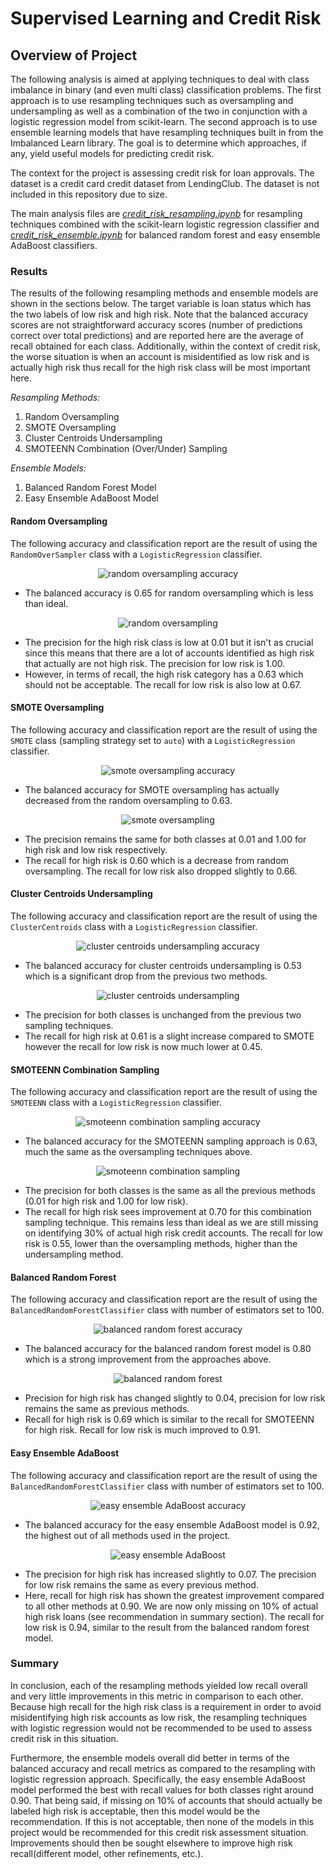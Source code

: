 # **Supervised Learning and Credit Risk**

## **Overview of Project**
The following analysis is aimed at applying techniques to deal with class
imbalance in binary (and even multi class) classification problems. The first
approach is to use resampling techniques such as oversampling and undersampling
as well as a combination of the two in conjunction with a logistic regression
model from scikit-learn. The second approach is to use ensemble learning models
that have resampling techniques built in from the Imbalanced Learn library. The
goal is to determine which approaches, if any, yield useful models for
predicting credit risk.

The context for the project is assessing credit risk for loan approvals. The
dataset is a credit card credit dataset from LendingClub. The dataset is not
included in this repository due to size.

The main analysis files are
*[credit_risk_resampling.ipynb](/credit_risk_resampling.ipynb)* for resampling
techniques combined with the scikit-learn logistic regression classifier and
*[credit_risk_ensemble.ipynb](/credit_risk_ensemble.ipynb)* for balanced random
forest and easy ensemble AdaBoost classifiers.

### **Results**
The results of the following resampling methods and ensemble models are shown in
the sections below. The target variable is loan status which has the two labels
of low risk and high risk. Note that the balanced accuracy scores are not
straightforward accuracy scores (number of predictions correct over total
predictions) and are reported here are the average of recall obtained for each
class. Additionally, within the context of credit risk, the worse situation is
when an account is misidentified as low risk and is actually high risk thus
recall for the high risk class will be most important here.

*Resampling Methods:*
1. Random Oversampling
1. SMOTE Oversampling
1. Cluster Centroids Undersampling
1. SMOTEENN Combination (Over/Under) Sampling

*Ensemble Models:*
1. Balanced Random Forest Model
1. Easy Ensemble AdaBoost Model


#### **Random Oversampling**
The following accuracy and classification report are the result of using the
`RandomOverSampler` class with a `LogisticRegression` classifier.

<div align="center">
    <img src="images/random_oversampling_accuracy.svg"
         alt="random oversampling accuracy" />
</div>

* The balanced accuracy is 0.65 for random oversampling which is less than
  ideal.

<div align="center">
    <img src="images/random_oversampling.svg"
         alt="random oversampling" />
</div>

* The precision for the high risk class is low at 0.01 but it isn't as crucial
  since this means that there are a lot of accounts identified as high risk that
  actually are not high risk. The precision for low risk is 1.00.
* However, in terms of recall, the high risk category has a 0.63 which should
  not be acceptable. The recall for low risk is also low at 0.67.

#### **SMOTE Oversampling**
The following accuracy and classification report are the result of using the
`SMOTE` class (sampling strategy set to `auto`) with a `LogisticRegression`
classifier.

<div align="center">
    <img src="images/SMOTE_oversampling_accuracy.svg"
         alt="smote oversampling accuracy" />
</div>

* The balanced accuracy for SMOTE oversampling has actually decreased from the
  random oversampling to 0.63.

<div align="center">
    <img src="images/SMOTE_oversampling.svg"
         alt="smote oversampling" />
</div>

* The precision remains the same for both classes at 0.01 and 1.00 for high risk
  and low risk respectively.
* The recall for high risk is 0.60 which is a decrease from random oversampling.
  The recall for low risk also dropped slightly to 0.66.

#### **Cluster Centroids Undersampling**
The following accuracy and classification report are the result of using the
`ClusterCentroids` class with a `LogisticRegression` classifier.

<div align="center">
    <img src="images/cluster_centroids_undersampling_accuracy.svg"
         alt="cluster centroids undersampling accuracy" />
</div>

* The balanced accuracy for cluster centroids undersampling is 0.53 which is a
  significant drop from the previous two methods.

<div align="center">
    <img src="images/cluster_centroids_undersampling.svg"
         alt="cluster centroids undersampling" />
</div>

* The precision for both classes is unchanged from the previous two sampling
  techniques.
* The recall for high risk at 0.61 is a slight increase compared to SMOTE
  however the recall for low risk is now much lower at 0.45.

#### **SMOTEENN Combination Sampling**
The following accuracy and classification report are the result of using the
`SMOTEENN` class with a `LogisticRegression` classifier.

<div align="center">
    <img src="images/SMOTEENN_combo_sampling_accuracy.svg"
         alt="smoteenn combination sampling accuracy" />
</div>

* The balanced accuracy for the SMOTEENN sampling approach is 0.63, much the
  same as the oversampling techniques above.

<div align="center">
    <img src="images/SMOTEENN_combo_sampling.svg"
         alt="smoteenn combination sampling" />
</div>

* The precision for both classes is the same as all the previous methods (0.01
  for high risk and 1.00 for low risk).
* The recall for high risk sees improvement at 0.70 for this combination
  sampling technique. This remains less than ideal as we are still missing on
  identifying 30% of actual high risk credit accounts. The recall for low risk
  is 0.55, lower than the oversampling methods, higher than the undersampling
  method.


#### **Balanced Random Forest**
The following accuracy and classification report are the result of using the
`BalancedRandomForestClassifier` class with number of estimators set to 100.

<div align="center">
    <img src="images/balanced_random_forest_accuracy.svg"
         alt="balanced random forest accuracy" />
</div>

* The balanced accuracy for the balanced random forest model is 0.80 which is a
  strong improvement from the approaches above.

<div align="center">
    <img src="images/balanced_random_forest.svg"
         alt="balanced random forest" />
</div>

* Precision for high risk has changed slightly to 0.04, precision for low risk
  remains the same as previous methods.
* Recall for high risk is 0.69 which is similar to the recall for SMOTEENN for
  high risk. Recall for low risk is much improved to 0.91.

#### **Easy Ensemble AdaBoost**
The following accuracy and classification report are the result of using the
`BalancedRandomForestClassifier` class with number of estimators set to 100.

<div align="center">
    <img src="images/easy_ensemble_adaboost_accuracy.svg"
         alt="easy ensemble AdaBoost accuracy" />
</div>

* The balanced accuracy for the easy ensemble AdaBoost model is 0.92, the
  highest out of all methods used in the project.

<div align="center">
    <img src="images/easy_ensemble_adaboost.svg"
         alt="easy ensemble AdaBoost" />
</div>

* The precision for high risk has increased slightly to 0.07. The precision for
  low risk remains the same as every previous method.
* Here, recall for high risk has shown the greatest improvement compared to all
  other methods at 0.90. We are now only missing on 10% of actual high risk
  loans (see recommendation in summary section). The recall for low risk is
  0.94, similar to the result from the balanced random forest model.

### **Summary**
In conclusion, each of the resampling methods yielded low recall overall and
very little improvements in this metric in comparison to each other. Because
high recall for the high risk class is a requirement in order to avoid
misidentifying high risk accounts as low risk, the resampling techniques with
logistic regression would not be recommended to be used to assess credit risk in
this situation.

Furthermore, the ensemble models overall did better in terms of the balanced
accuracy and recall metrics as compared to the resampling with logistic
regression approach. Specifically, the easy ensemble AdaBoost model performed
the best with recall values for both classes right around 0.90. That being said,
if missing on 10% of accounts that should actually be labeled high risk is
acceptable, then this model would be the recommendation. If this is not
acceptable, then none of the models in this project would be recommended for
this credit risk assessment situation. Improvements should then be sought
elsewhere to improve high risk recall(different model, other refinements, etc.).
